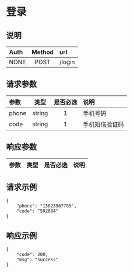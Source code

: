 # 登录

## 说明

|  Auth  |  Method  |  url  |
| :----  | :----:   | :---- |
|  NONE  |  POST  |  /login  |

## 请求参数

|  参数  |  类型  |  是否必选  |  说明  |
| :---- | :----: | :----:   | :----  |
| phone | string | 1 | 手机号码 |
| code | string | 1 | 手机短信验证码 |

## 响应参数

|  参数  |  类型  |  是否必选  |  说明  |
| :---- | :----: | :----:   | :----  |

## 请求示例

```
{
    "phone": "15623967785",
    "code": "592884"
}
```

## 响应示例

```
{
    "code": 200,
    "msg": "success"
}
```